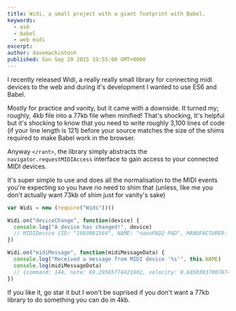 ```yaml
---
title: Widi, a small project with a giant footprint with Babel.
keywords: 
  - es6
  - babel
  - web midi
excerpt: 
author: davemackintosh
published: Sun Sep 20 2015 19:55:00 GMT+0000
---
```


I recently released Widi, a really really small library for connecting midi devices to the web and during it's development I wanted to use ES6 and Babel.

Mostly for practice and vanity, but it came with a downside. It turned my; roughly, 4kb file into a 77kb file when minified! That's shocking, It's helpful but it's shocking to know that you need to write roughly 3,100 lines of code (if your line length is 121) before your source matches the size of the shims required to make Babel work in the browser.

Anyway `</rant>`, the library simply abstracts the `navigator.requestMIDIAccess` interface to gain access to your connected MIDI devices.

It's super simple to use and does all the normalisation to the MIDI events you're expecting so you have no need to shim that (unless, like me you don't actually want 73kb of shim just for vanity's sake)

```javascript
var Widi = new (require("Widi"))()

Widi.on("deviceChange", function(device) {  
  console.log("A device has changed!", device)
  // MIDIDevice {ID: "1983081564", NAME: "nanoPAD2 PAD", MANUFACTURER: "KORG INC.", TUNING: 440, CONNECTED: false…}
})

Widi.on("midiMessage", function(midiMessageData) {  
  console.log("Received a message from MIDI device '%s'", this.NAME)
  console.log(midiMessageData)
  // {command: 144, note: 69.29565774421802, velocity: 0.6850393700787402}
})
```

If you like it, go star it but I won't be suprised if you don't want a 77kb library to do something you can do in 4kb.
